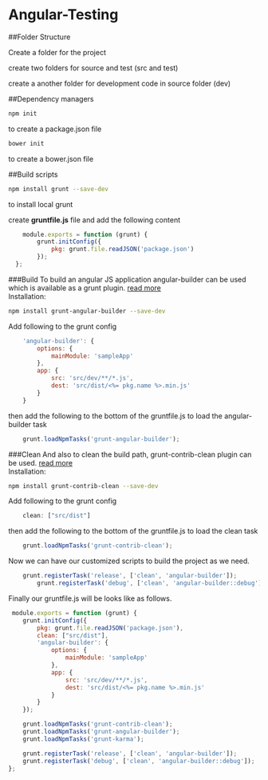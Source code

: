# Angular-Testing

##Folder Structure

Create a folder for the project

create two folders for source and test (src and test)

create a another folder for development code in source folder (dev)




##Dependency managers
```bash
npm init
```
to create a package.json file
```bash
bower init
```
to create a bower.json file



##Build scripts
```bash
npm install grunt --save-dev
```
to install local grunt

create <b>gruntfile.js</b> file and add the following content

```javascript
	module.exports = function (grunt) {
		grunt.initConfig({
			pkg: grunt.file.readJSON('package.json')
		});
  };
```

###Build
To build an angular JS application angular-builder can be used which is available as a grunt plugin.
[read more](https://www.npmjs.com/package/grunt-angular-builder)
<br>Installation:
```bash
npm install grunt-angular-builder --save-dev
```

Add following to the grunt config
```javascript
	'angular-builder': {
		options: {
			mainModule: 'sampleApp'
		},
		app: {
			src: 'src/dev/**/*.js',
			dest: 'src/dist/<%= pkg.name %>.min.js'
		}
	}
```
then add the following to the bottom of the gruntfile.js to load the angular-builder task
```javascript
	grunt.loadNpmTasks('grunt-angular-builder');
```



###Clean
And also to clean the build path, grunt-contrib-clean plugin can be used.
[read more](https://www.npmjs.com/package/grunt-contrib-clean)
<br>Installation:
```bash
npm install grunt-contrib-clean --save-dev
```
Add following to the grunt config
```javascript
	clean: ["src/dist"]
```
then add the following to the bottom of the gruntfile.js to load the clean task
```javascript
	grunt.loadNpmTasks('grunt-contrib-clean');
```


Now we can have our customized scripts to build the project as we need.
```javascript
	grunt.registerTask('release', ['clean', 'angular-builder']);
    	grunt.registerTask('debug', ['clean', 'angular-builder::debug']);
```

Finally our gruntfile.js will be looks like as follows.
```javascript
 module.exports = function (grunt) {
    grunt.initConfig({
        pkg: grunt.file.readJSON('package.json'),
        clean: ["src/dist"],
        'angular-builder': {
            options: {
                mainModule: 'sampleApp'
            },
            app: {
                src: 'src/dev/**/*.js',
                dest: 'src/dist/<%= pkg.name %>.min.js'
            }
        }
    });

    grunt.loadNpmTasks('grunt-contrib-clean');
    grunt.loadNpmTasks('grunt-angular-builder');
    grunt.loadNpmTasks('grunt-karma');

    grunt.registerTask('release', ['clean', 'angular-builder']);
    grunt.registerTask('debug', ['clean', 'angular-builder::debug']);
};
```
